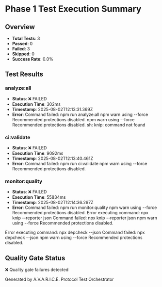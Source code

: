 # Phase 1 Test Execution Summary

## Overview
- **Total Tests**: 3
- **Passed**: 0
- **Failed**: 3
- **Skipped**: 0
- **Success Rate**: 0.0%

## Test Results


### analyze:all
- **Status**: ❌ FAILED
- **Execution Time**: 302ms
- **Timestamp**: 2025-08-02T12:13:31.369Z
- **Error**: Command failed: npm run analyze:all
npm warn using --force Recommended protections disabled.
npm warn using --force Recommended protections disabled.
sh: knip: command not found



### ci:validate
- **Status**: ❌ FAILED
- **Execution Time**: 9092ms
- **Timestamp**: 2025-08-02T12:13:40.461Z
- **Error**: Command failed: npm run ci:validate
npm warn using --force Recommended protections disabled.



### monitor:quality
- **Status**: ❌ FAILED
- **Execution Time**: 55834ms
- **Timestamp**: 2025-08-02T12:14:36.297Z
- **Error**: Command failed: npm run monitor:quality
npm warn using --force Recommended protections disabled.
Error executing command: npx knip --reporter json
Command failed: npx knip --reporter json
npm warn using --force Recommended protections disabled.

Error executing command: npx depcheck --json
Command failed: npx depcheck --json
npm warn using --force Recommended protections disabled.




## Quality Gate Status
❌ Quality gate failures detected

Generated by A.V.A.R.I.C.E. Protocol Test Orchestrator
